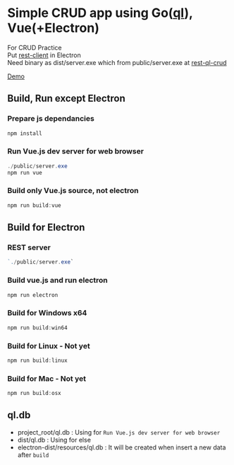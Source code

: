 # Simple CRUD app using Go([ql](https://github.com/cznic/ql)), Vue(+Electron)
For CRUD Practice  
Put [rest-client](https://github.com/practice-golang/rest-client) in Electron  
Need binary as dist/server.exe which from public/server.exe at [rest-ql-crud](https://github.com/practice-golang/rest-ql-crud)  

[Demo](https://www.dropbox.com/s/qxi5hwji6o1h76b/ElectronVue-0.0.1-win.zip?dl=1)  

## Build, Run except Electron
### Prepare js dependancies
```powershell
npm install
```

### Run Vue.js dev server for web browser
```powershell
./public/server.exe
npm run vue
```

### Build only Vue.js source, not electron
```powershell
npm run build:vue
```

## Build for Electron
### REST server
```powershell
`./public/server.exe`
```

### Build vue.js and run electron
```powershell
npm run electron
```

### Build for Windows x64
```powershell
npm run build:win64
```

### Build for Linux - Not yet
```powershell
npm run build:linux
```

### Build for Mac - Not yet
```powershell
npm run build:osx
```

## ql.db
* project_root/ql.db : Using for `Run Vue.js dev server for web browser`
* dist/ql.db : Using for else
* electron-dist/resources/ql.db : It will be created when insert a new data after `build`
